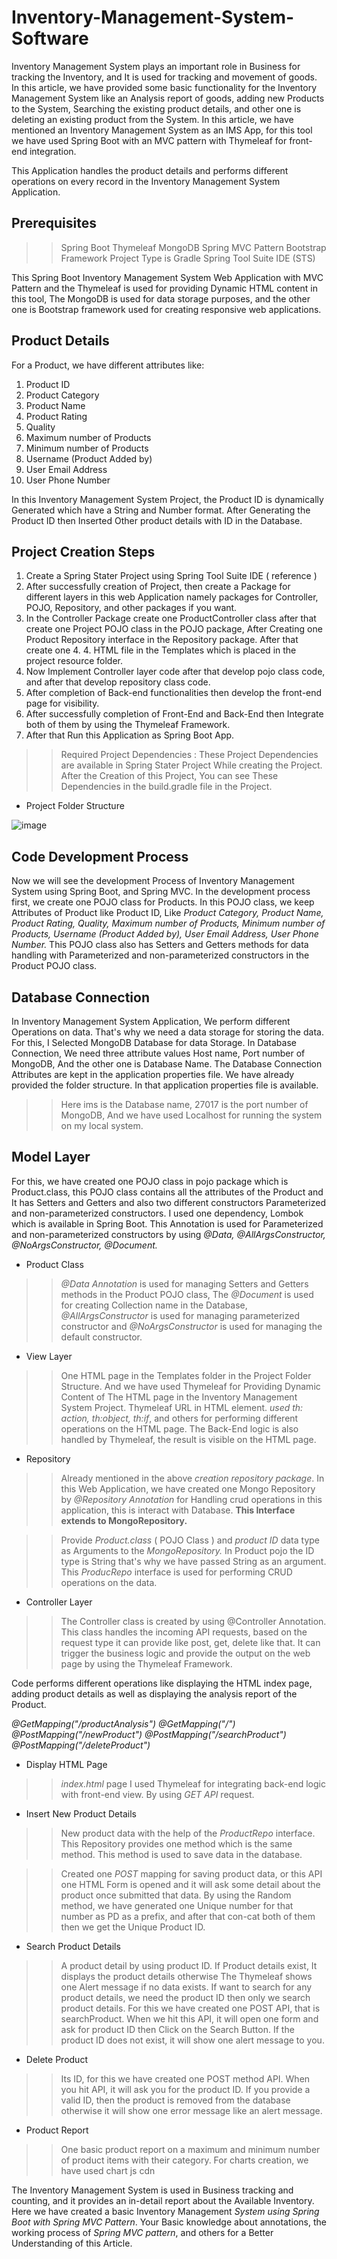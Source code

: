 # Inventory-Management-System-Software

Inventory Management System plays an important role in Business for tracking the Inventory, and It is used for tracking and movement of goods. In this article, we have provided some basic functionality for the Inventory Management System like an Analysis report of goods, adding new Products to the System, Searching the existing product details, and other one is deleting an existing product from the System. In this article, we have mentioned an Inventory Management System as an IMS App, for this tool we have used Spring Boot with an MVC pattern with Thymeleaf for front-end integration.

This Application handles the product details and performs different operations on every record in the Inventory Management System Application.

## Prerequisites
>> Spring Boot
>> Thymeleaf
>> MongoDB
>> Spring MVC Pattern
>> Bootstrap Framework 
>> Project Type is Gradle 
>> Spring Tool Suite IDE (STS)

This Spring Boot Inventory Management System Web Application with MVC Pattern and the Thymeleaf is used for providing Dynamic HTML content in this tool, The MongoDB is used for data storage purposes, and the other one is Bootstrap framework used for creating responsive web applications.

## Product Details
For a Product, we have different attributes like:

1. Product ID
2. Product Category
3. Product Name
4. Product Rating
5. Quality
6. Maximum number of Products
7. Minimum number of Products
8. Username (Product Added by)
9. User Email Address
10. User Phone Number

In this Inventory Management System Project, the Product ID is dynamically Generated which have a String and Number format. After Generating the Product ID then Inserted Other product details with ID in the Database.

## Project Creation Steps
1. Create a Spring Stater Project using Spring Tool Suite IDE ( reference )
2. After successfully creation of Project, then create a Package for different layers in this web Application namely packages for Controller, POJO, Repository, and other packages if you want.
3. In the Controller Package create one ProductController class after that create one Project POJO class in the POJO package, After Creating one Product Repository interface in the Repository package. After that create one 4. 4. HTML file in the Templates which is placed in the project resource folder.
5. Now Implement Controller layer code after that develop pojo class code, and after that develop repository class code.
6. After completion of Back-end functionalities then develop the front-end page for visibility.
7. After successfully completion of Front-End and Back-End then Integrate both of them by using the Thymeleaf Framework.
8. After that Run this Application as Spring Boot App.

>> Required Project Dependencies : These Project Dependencies are available in Spring Stater Project While creating the Project. After the Creation of this Project, You can see These Dependencies in the build.gradle file in the Project.

- Project Folder Structure

![image](https://github.com/user-attachments/assets/095d65cd-d020-4d78-8622-3fcbf6b0edb4)

## Code Development Process
Now we will see the development Process of Inventory Management System using Spring Boot, and Spring MVC. In the development process first, we create one POJO class for Products. In this POJO class, we keep Attributes of Product like Product ID, Like *Product Category, Product Name, Product Rating, Quality, Maximum number of Products, Minimum number of Products, Username (Product Added by), User Email Address, User Phone Number.* This POJO class also has Setters and Getters methods for data handling with Parameterized and non-parameterized constructors in the Product POJO class.

## Database Connection
In Inventory Management System Application, We perform different Operations on data. That's why we need a data storage for storing the data. For this, I Selected MongoDB Database for data Storage. In Database Connection, We need three attribute values Host name, Port number of MongoDB, And the other one is Database Name. The Database Connection Attributes are kept in the application properties file. We have already provided the folder structure. In that application properties file is available.

>> Here ims is the Database name, 27017 is the port number of MongoDB, And we have used Localhost for running the system on my local system.

## Model Layer
For this, we have created one POJO class in pojo package which is Product.class, this POJO class contains all the attributes of the Product and It has Setters and Getters and also two different constructors Parameterized and non-parameterized constructors. I used one dependency, Lombok which is available in Spring Boot. This Annotation is used for Parameterized and non-parameterized constructors by using *@Data, @AllArgsConstructor, @NoArgsConstructor, @Document.*

- Product Class
>> *@Data Annotation* is used for managing Setters and Getters methods in the Product POJO class, The *@Document* is used for creating Collection name in the Database, *@AllArgsConstructor* is used for managing parameterized constructor and *@NoArgsConstructor* is used for managing the default constructor.

- View Layer
>> One HTML page in the Templates folder in the Project Folder Structure. And we have used Thymeleaf for Providing Dynamic Content of The HTML page in the Inventory Management System Project.
>> Thymeleaf URL in HTML element. *used th: action, th:object, th:if*, and others for performing different operations on the HTML page. The Back-End logic is also handled by Thymeleaf, the result is visible on the HTML page.

- Repository
>> Already mentioned in the above *creation repository package*. In this Web Application, we have created one Mongo Repository by *@Repository Annotation* for Handling crud operations in this application, this is interact with Database. **This Interface extends to MongoRepository.**

>> Provide *Product.class* ( POJO Class ) and *product ID* data type as Arguments to the *MongoRepository.* In Product pojo the ID type is String that's why we have passed String as an argument. This *ProducRepo* interface is used for performing CRUD operations on the data.

- Controller Layer
>>  The Controller class is created by using @Controller Annotation. This class handles the incoming API requests, based on the request type it can provide like post, get, delete like that. It can trigger the business logic and provide the output on the web page by using the Thymeleaf Framework.

Code performs different operations like displaying the HTML index page, adding product details as well as displaying the analysis report of the Product.

*@GetMapping("/productAnalysis")*
*@GetMapping("/")*
*@PostMapping("/newProduct")*
*@PostMapping("/searchProduct")*
*@PostMapping("/deleteProduct")*

- Display HTML Page
>> *index.html* page I used Thymeleaf for integrating back-end logic with front-end view. By using *GET API* request.

- Insert New Product Details
>> New product data with the help of the *ProductRepo* interface. This Repository provides one method which is the same method. This method is used to save data in the database.

>> Created one *POST* mapping for saving product data, or this API one HTML Form is opened and it will ask some detail about the product once submitted that data. By using the Random method, we have generated one Unique number for that number as PD as a prefix, and after that con-cat both of them then we get the Unique Product ID.

- Search Product Details
>> A product detail by using product ID. If Product details exist, It displays the product details otherwise The Thymeleaf shows one Alert message if no data exists.
>> If want to search for any product details, we need the product ID then only we search product details. For this we have created one POST API, that is searchProduct. When we hit this API, it will open one form and ask for product ID then Click on the Search Button. If the product ID does not exist, it will show one alert message to you.

- Delete Product
>> Its ID, for this we have created one POST method API. When you hit API, it will ask you for the product ID. If you provide a valid ID, then the product is removed from the database otherwise it will show one error message like an alert message.

- Product Report
>> One basic product report on a maximum and minimum number of product items with their category. For charts creation, we have used chart js cdn

The Inventory Management System is used in Business tracking and counting, and it provides an in-detail report about the Available Inventory. Here we have created a basic Inventory Management *System using Spring Boot with Spring MVC Pattern*. Your Basic knowledge about annotations, the working process of *Spring MVC pattern*, and others for a Better Understanding of this Article.

